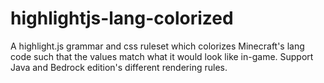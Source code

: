 # highlightjs-lang-colorized
A highlight.js grammar and css ruleset which colorizes Minecraft's lang code such that the values match what it would look like in-game. Support Java and Bedrock edition's different rendering rules.

